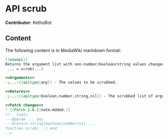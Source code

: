 # API scrub

**Contributor:** KethoBot

## Content

The following content is in MediaWiki markdown format:

```mediawiki
{{wowapi}}
Returns the argument list with non-number/boolean/string values changed to nil.
 ... = scrub(...)

==Arguments==
:;...:{{apitype|any}} - The values to be scrubbed.

==Returns==
:;...:{{apitype|boolean,number,string,nil}} - The scrubbed list of arguments.

==Patch changes==
* {{Patch 2.0.1|note=Added.}}
<!-- luals
---@param ... any
---@return string|boolean|number|nil ...
function scrub(...) end
-->
```